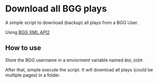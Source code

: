 # Download all BGG plays
A simple script to download (backup) all plays from a BGG User.

Using [BGG XML API2](https://boardgamegeek.com/wiki/page/BGG_XML_API2)


## How to use
Store the BGG username in a enviorment variable named ```BGG_USER```

After that, simple execute the script. It will download all plays (could be multiple pages) in a folder.
